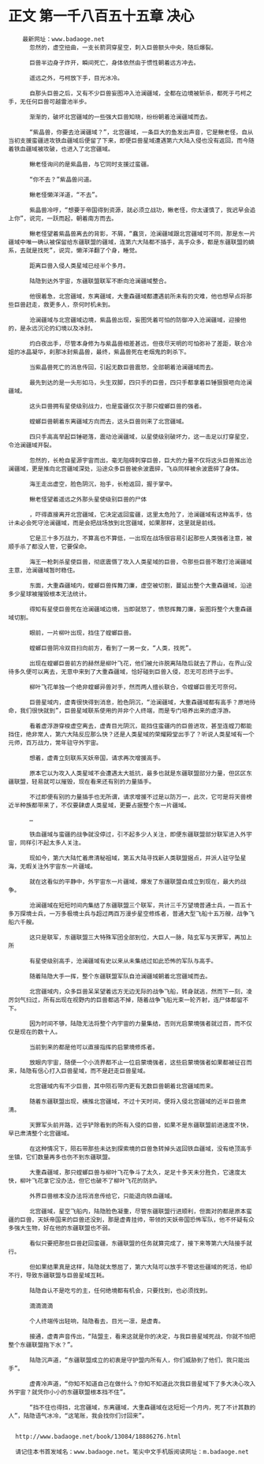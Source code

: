 # 正文 第一千八百五十五章 决心
        最新网址：www.badaoge.net
          忽然的，虚空扭曲，一支长箭洞穿星空，刺入巨兽额头中央，随后爆裂。
      
          巨兽半边身子炸开，瞬间死亡，身体依然由于惯性朝着远方冲去。
      
          遥远之外，弓柯放下手，目光冰冷。
      
          自那头巨兽之后，又有不少巨兽妄图冲入沧澜疆域，全都在边境被斩杀，都死于弓柯之手，无任何巨兽可越雷池半步。
      
          渐渐的，破坏北宫疆域的一些强大巨兽知晓，纷纷朝着沧澜疆域而去。
      
          “紫晶兽，你要去沧澜疆域？”，北宫疆域，一条巨大的鱼发出声音，它是鳅老怪，自从当初支援蛮疆进攻铁血疆域后便留了下来，即便巨兽星域遭遇第六大陆入侵也没有返回，而今随着铁血疆域被攻破，也进入了北宫疆域。
      
          鳅老怪询问的是紫晶兽，与它同时支援过蛮疆。
      
          “你不去？”紫晶兽问道。
      
          鳅老怪懒洋洋道，“不去”。
      
          紫晶兽冷哼，“想要于帝国得到资源，就必须立战功，鳅老怪，你太谨慎了，我迟早会追上你”，说完，一跃而起，朝着南方而去。
      
          鳅老怪望着紫晶兽离去的背影，不屑，“蠢货，沧澜疆域跟北宫疆域可不同，那是东一片疆域中唯一确认被保留给东疆联盟的疆域，连第六大陆都不插手，高手众多，都是东疆联盟的嫡系，去就是找死”，说完，懒洋洋翻了个身，睡觉。
      
          距离巨兽入侵人类星域已经半个多月。
      
          陆隐到达外宇宙，东疆联盟联军不断向沧澜疆域整合。
      
          他很着急，北宫疆域，东离疆域，大重森疆域都遭遇前所未有的灾难，他也想早点将那些巨兽赶走，救更多人，奈何时机未到。
      
          沧澜疆域与北宫疆域边境，紫晶兽出现，妄图凭着可怕的防御冲入沧澜疆域，迎接他的，是永远沉沦的幻境以及冰封。
      
          灼白夜出手，尽管本身修为与紫晶兽相差甚远，但夜尽天明的可怕弥补了差距，联合冷姐的冰晶凝华，刹那冰封紫晶兽，最终，紫晶兽死在老烟鬼的刺杀下。
      
          当紫晶兽死亡的消息传回，引起无数巨兽震怒，全部朝着沧澜疆域而去。
      
          最先到达的是一头形如马，头生双脚，四只手的巨兽，四只手都拿着巨锤狠狠咂向沧澜疆域。
      
          这头巨兽拥有星使级别战力，也是蛮疆仅次于那只螳螂巨兽的强者。
      
          螳螂巨兽朝着东离疆域方向而去，这头巨兽则来了北宫疆域。
      
          四只手高高举起巨锤砸落，震动沧澜疆域，以星使级别破坏力，这一击足以打穿星空，令沧澜疆域开裂。
      
          忽然的，长枪自星源宇宙而出，毫无阻碍刺穿巨兽，巨大的力量不仅将这头巨兽推出沧澜疆域，更是推向北宫疆域深处，沿途众多巨兽被余波震碎，飞焱同样被余波震碎了身体。
      
          海王走出虚空，脸色阴沉，抬手，长枪返回，握于掌中。
      
          鳅老怪望着遥远之外那头星使级别巨兽的尸体
      
          ，吓得直接离开北宫疆域，它决定返回蛮疆，这里太危险了，沧澜疆域有这种高手，估计未必会死守沧澜疆域，而是会把战场放到北宫疆域，如果那样，这里就是前线。
      
          它是三十多万战力，不算高也不算低，一出现在战场很容易引起那些人类强者注意，被顺手杀了都没人管，它要保命。
      
          海王一枪刺杀星使巨兽，彻底震慑了攻入人类星域的巨兽，令那些巨兽不敢打沧澜疆域主意，沧澜疆域暂时稳住。
      
          东面，大重森疆域内，螳螂巨兽挥舞刀廉，虚空被切割，蔓延出整个大重森疆域，沿途多少星球被摧毁根本无法统计。
      
          得知有星使巨兽死在沧澜疆域边境，当即就怒了，愤怒挥舞刀廉，妄图将整个大重森疆域切割。
      
          眼前，一片柳叶出现，挡住了螳螂巨兽。
      
          螳螂巨兽阴冷双目扫向前方，看到了一男一女，“人类，找死”。
      
          出现在螳螂巨兽前方的赫然是柳叶飞花，他们被允许脱离陆隐后就去了界山，在界山没待多久便可以离去，无意中来到了大重森疆域，恰好碰到巨兽入侵，忍无可忍终于出手。
      
          柳叶飞花单独一个绝非螳螂异兽对手，然而两人擅长联合，令螳螂巨兽无可奈何。
      
          巨兽星域内，虚青很快得到消息，脸色阴沉，“沧澜疆域，大重森疆域都有高手？原地待命，我们很快就到”，巨兽星域联系使用的并非个人终端，而是专门培养出来的虚浮游。
      
          看着虚浮游穿梭虚空离去，虚青目光阴沉，能挡住蛮疆内的巨兽进攻，甚至连螳刀都能挡住，绝非常人，第六大陆反应那么快？还是人类星域的荣耀殿堂出手了？听说人类星域有一个元师，百万战力，常年驻守外宇宙。
      
          想着，虚青立刻联系天妖帝国，请求再次增援高手。
      
          原本它以为攻入人类星域不会遭遇太大抵抗，最多也就是东疆联盟部分力量，但区区东疆联盟，轻易就可以摧毁，现在看来还有别的力量插手。
      
          不过即便有别的力量插手也无所谓，请求增援不过是以防万一，此次，它可是将天兽榜近半种族都带来了，不仅要肆虐人类星域，更要占据整个东一片疆域。
      
          …
      
          铁血疆域与蛮疆的战争就没停过，引不起多少人关注，即便东疆联盟部分联军进入外宇宙，同样引不起太多人关注。
      
          现如今，第六大陆忙着肃清秘祖域，第五大陆寻找新人类联盟据点，并派人驻守坠星海，无暇关注外宇宙东一片疆域。
      
          就在这看似的平静中，外宇宙东一片疆域，爆发了东疆联盟自成立到现在，最大的战争。
      
          沧澜疆域在短短时间内集结了东疆联盟三个联军，共计三千万望境普通士兵，一百五十多万探境士兵，一万多极境士兵与超过两百万漫步星空修炼者，普通大型飞船十五万艘，战争飞船六千艘。
      
          这只是联军，东疆联盟三大特殊军团全部到位，大巨人一脉，陆玄军与天罪军，再加上所
      
          有星使级别高手，沧澜疆域有史以来从未集结过如此恐怖的军队与高手。
      
          随着陆隐大手一挥，整个东疆联盟军队自沧澜疆域朝着北宫疆域而去。
      
          北宫疆域内，众多巨兽呆呆望着远方无边无际的战争飞船，转身就逃，然而下一刻，凌厉剑气扫过，所有出现在视野内的巨兽都逃不掉，随着战争飞船光束一轮齐射，连尸体都留不下。
      
          因为时间不够，陆隐无法将整个内宇宙的力量集结，否则光启蒙境强者就过百，而不仅仅是现在的数十人。
      
          当前到来的都是他可以直接指挥的启蒙境修炼者。
      
          放眼内宇宙，随便一个小流界都不止一位启蒙境强者，这些启蒙境强者如果都被征召而来，陆隐有信心打入巨兽星域，而不是赶走巨兽星域。
      
          北宫疆域内有不少巨兽，其中陨石带内更有无数巨兽朝着北宫疆域而来。
      
          随着东疆联盟出现，横推北宫疆域，不过十天时间，便将入侵北宫疆域的近半巨兽肃清。
      
          天罪军头前开路，近乎铲除看到的所有入侵的巨兽，如果不是东疆联盟前进速度不快，早已肃清整个北宫疆域。
      
          在这种情况下，陨石带那些未达到探索境的巨兽急转掉头返回铁血疆域，没有绝顶高手坐镇，它们数量再多也伤不到东疆联盟。
      
          大重森疆域，那只螳螂巨兽与柳叶飞花争斗了太久，足足十多天未分胜负，它速度太快，柳叶飞花拿它没办法，但它也破不了柳叶飞花的防护。
      
          外界巨兽根本没办法将消息传给它，只能退向铁血疆域。
      
          北宫疆域，星空飞船内，陆隐脸色凝重，尽管东疆联盟行进顺利，但面对的都是原本蛮疆的巨兽，天妖帝国来的巨兽还没到，那是虚青挂帅，带领的天妖帝国恐怖军队，他不怀疑有众多强大生物，好在他的东疆联盟也不弱。
      
          看似只要把那些巨兽赶回蛮疆，东疆联盟的任务就算完成了，接下来等第六大陆接手就行。
      
          但如果结果真是这样，陆隐就太憋屈了，第六大陆可以放手不管这些疆域的死活，他却不行，导致东疆联盟与巨兽星域互耗。
      
          陆隐自认不是吃亏的主，任何绝境都有机会，只要找到，也必须找到。
      
          滴滴滴滴
      
          个人终端传出轻响，陆隐看去，目光一凛，是虚青。
      
          接通，虚青声音传出，“陆盟主，看来这就是你的决定，与我巨兽星域死战，你就不怕把整个东疆联盟拖下水？”。
      
          陆隐沉声道，“东疆联盟成立的初衷是守护盟内所有人，你们威胁到了他们，我只能出手”。
      
          虚青冷声道，“你知不知道自己在做什么？你知不知道此次我巨兽星域下了多大决心攻入外宇宙？就凭你小小的东疆联盟根本挡不住”。
      
          “挡不住也得挡，北宫疆域，东离疆域，大重森疆域在这短短一个月内，死了不计其数的人”，陆隐语气冰冷，“这笔账，我会找你们讨回来”。
      
      
      http://www.badaoge.net/book/13084/18886276.html
      
      请记住本书首发域名：www.badaoge.net。笔尖中文手机版阅读网址：m.badaoge.net